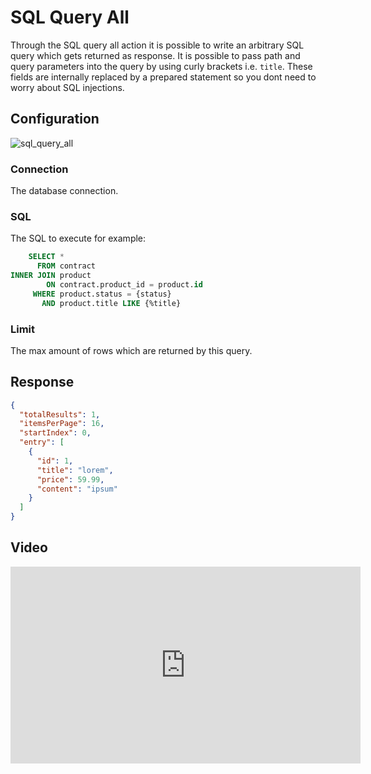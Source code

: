 
# SQL Query All

Through the SQL query all action it is possible to write an arbitrary SQL query which gets returned as response. It is
possible to pass path and query parameters into the query by using curly brackets i.e. `title`. These fields are
internally replaced by a prepared statement so you dont need to worry about SQL injections.

## Configuration

![sql_query_all](/img/backend/api/action/sql_query_all.png)

### Connection

The database connection.

### SQL

The SQL to execute for example:

```sql
    SELECT * 
      FROM contract
INNER JOIN product
        ON contract.product_id = product.id
     WHERE product.status = {status}
       AND product.title LIKE {%title}
```

### Limit

The max amount of rows which are returned by this query.

## Response

```json
{
  "totalResults": 1,
  "itemsPerPage": 16,
  "startIndex": 0,
  "entry": [
    {
      "id": 1,
      "title": "lorem",
      "price": 59.99,
      "content": "ipsum"
    }
  ]
}
```

## Video

<iframe width="560" height="315" src="https://www.youtube.com/embed/4ZJPnMW_USk" title="YouTube video player" frameborder="0" allow="accelerometer; autoplay; clipboard-write; encrypted-media; gyroscope; picture-in-picture" allowfullscreen></iframe>
